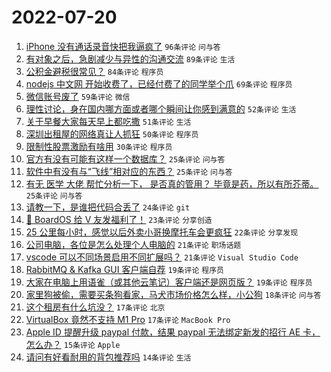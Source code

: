 # 2022-07-20

1. [iPhone 没有通话录音快把我逼疯了](https://www.v2ex.com/t/867435) `96条评论` `问与答`
1. [有对象之后，急剧减少与异性的沟通交流](https://www.v2ex.com/t/867447) `89条评论` `生活`
1. [公积金避税很常见？](https://www.v2ex.com/t/867510) `84条评论` `程序员`
1. [nodejs 中文网 开始收费了，已经付费了的同学举个爪](https://www.v2ex.com/t/867461) `69条评论` `程序员`
1. [微信账号废了](https://www.v2ex.com/t/867428) `59条评论` `微信`
1. [理性讨论，身在国内哪方面或者哪个瞬间让你感到满意的](https://www.v2ex.com/t/867449) `52条评论` `生活`
1. [关于早餐大家每天早上都吃撒](https://www.v2ex.com/t/867518) `51条评论` `生活`
1. [深圳出租屋的网络真让人抓狂](https://www.v2ex.com/t/867436) `50条评论` `程序员`
1. [限制性股票激励有啥用](https://www.v2ex.com/t/867539) `30条评论` `程序员`
1. [官方有没有可能有这样一个数据库？](https://www.v2ex.com/t/867513) `25条评论` `问与答`
1. [软件中有没有与“飞线”相对应的东西？](https://www.v2ex.com/t/867490) `25条评论` `问与答`
1. [有无 医学 大佬 帮忙分析一下， 是否真的管用？ 毕竟是药，所以有所芥蒂。](https://www.v2ex.com/t/867456) `25条评论` `问与答`
1. [请教一下，是谁把代码合丢了](https://www.v2ex.com/t/867567) `24条评论` `git`
1. [🎁 BoardOS 给 V 友发福利了！](https://www.v2ex.com/t/867575) `23条评论` `分享创造`
1. [25 公里每小时，感觉以后外卖小哥换摩托车会更疯狂](https://www.v2ex.com/t/867506) `22条评论` `分享发现`
1. [公司电脑，各位是怎么处理个人电脑的](https://www.v2ex.com/t/867520) `21条评论` `职场话题`
1. [vscode 可以不同场景启用不同扩展吗？](https://www.v2ex.com/t/867426) `21条评论` `Visual Studio Code`
1. [RabbitMQ & Kafka GUI 客户端自荐](https://www.v2ex.com/t/867425) `19条评论` `程序员`
1. [大家在电脑上用语雀（或其他云笔记）客户端还是网页版？](https://www.v2ex.com/t/867424) `19条评论` `程序员`
1. [家里狗被偷，需要买条狗看家，马犬市场价格怎么样，小公狗](https://www.v2ex.com/t/867527) `18条评论` `问与答`
1. [这个租房有什么坑没？](https://www.v2ex.com/t/867574) `17条评论` `北京`
1. [VirtualBox 竟然不支持 M1 Pro](https://www.v2ex.com/t/867551) `17条评论` `MacBook Pro`
1. [Apple ID 提醒升级 paypal 付款，结果 paypal 无法绑定新发的招行 AE 卡，怎么办？](https://www.v2ex.com/t/867503) `15条评论` `Apple`
1. [请问有好看耐用的背包推荐吗](https://www.v2ex.com/t/867431) `14条评论` `生活`
